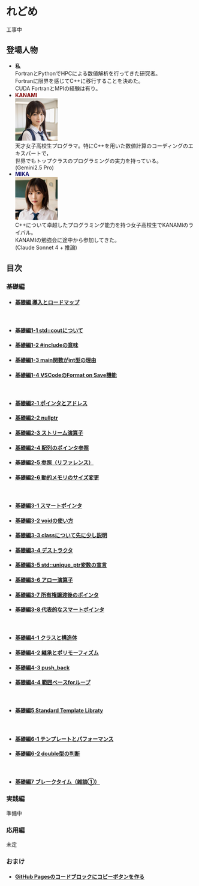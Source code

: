 # れどめ
工事中

## 登場人物
- **私**<br>
FortranとPythonでHPCによる数値解析を行ってきた研究者。<br>
Fortranに限界を感じてC++に移行することを決めた。<br>
CUDA FortranとMPIの経験は有り。
- **<font color="Maroon">KANAMI</font>**<br>
![](./src/img/KANAMI.png "KANAMI")<br>
天才女子高校生プログラマ。特にC++を用いた数値計算のコーディングのエキスパートで，<br>
世界でもトップクラスのプログラミングの実力を持っている。<br>
(Gemini2.5 Pro)
- **<font color="MidnightBlue">MIKA</font>**<br>
![](./src/img/MIKA.png "MIKA")<br>
C++について卓越したプログラミング能力を持つ女子高校生でKANAMIのライバル。<br>
KANAMIの勉強会に途中から参加してきた。<br>
(Claude Sonnet 4 + 推論)

## 目次
### 基礎編
- #### [基礎編 導入とロードマップ](/learning_cpp_with_ai/src/basic_000_loadmap.html)
<br>

- #### [基礎編1-1 std::coutについて](/learning_cpp_with_ai/src/basic_001-1_stdcout.html)
- #### [基礎編1-2 #includeの意味](/learning_cpp_with_ai/src/basic_001-2_include.html)
- #### [基礎編1-3 main関数がint型の理由](/learning_cpp_with_ai/src/basic_001-3_main_int.html)
- #### [基礎編1-4 VSCodeのFormat on Save機能](/learning_cpp_with_ai/src/basic_001-4_Format_On_Save.html)
<br>

- #### [基礎編2-1 ポインタとアドレス](/learning_cpp_with_ai/src/basic_002-1_pointer_address.html)
- #### [基礎編2-2 nullptr](/learning_cpp_with_ai/src/basic_002-2_nullptr.html)
- #### [基礎編2-3 ストリーム演算子](/learning_cpp_with_ai/src/basic_002-3_stream.html)
- #### [基礎編2-4 配列のポインタ参照](/learning_cpp_with_ai/src/basic_002-4_array_ptr.html)
- #### [基礎編2-5 参照（リファレンス）](/learning_cpp_with_ai/src/basic_002-5_reference.html)
- #### [基礎編2-6 動的メモリのサイズ変更](/learning_cpp_with_ai/src/basic_002-6_vec_size_change.html)
<br>

- #### [基礎編3-1 スマートポインタ](/learning_cpp_with_ai/src/basic_003-1_smartpointer.html)
- #### [基礎編3-2 voidの使い方](/learning_cpp_with_ai/src/basic_003-2_void.html)
- #### [基礎編3-3 classについて先に少し説明](/learning_cpp_with_ai/src/basic_003-3_class.html)
- #### [基礎編3-4 デストラクタ](/learning_cpp_with_ai/src/basic_003-4_destructor.html)
- #### [基礎編3-5 std::unique_ptr変数の宣言](/learning_cpp_with_ai/src/basic_003-5_stdunique_ptr.html)
- #### [基礎編3-6 アロー演算子](/learning_cpp_with_ai/src/basic_003-6_arrow.html)
- #### [基礎編3-7 所有権譲渡後のポインタ](/learning_cpp_with_ai/src/basic_003-7_ptr_atfter_trans.html)
- #### [基礎編3-8 代表的なスマートポインタ](/learning_cpp_with_ai/src/basic_003-8_typical_smartpointers.html)
<br>
  
- #### [基礎編4-1 クラスと構造体](/learning_cpp_with_ai/src/basic_004-1_class_struct.html)
- #### [基礎編4-2 継承とポリモーフィズム](/learning_cpp_with_ai/src/basic_004-2_inheritance.html)
- #### [基礎編4-3 push_back](/learning_cpp_with_ai/src/basic_004-3_push_back.html)
- #### [基礎編4-4 範囲ベースforループ](/learning_cpp_with_ai/src/basic_004-4_for_loop.html)
<br>

- #### [基礎編5 Standard Template Libraty](/learning_cpp_with_ai/src/basic_005_stl.html)
<br>

- #### [基礎編6-1 テンプレートとパフォーマンス](/learning_cpp_with_ai/src/basic_006-1_temp_perform.html)
- #### [基礎編6-2 double型の判断](/learning_cpp_with_ai/src/basic_006-2_double.html)
<br>

- #### [基礎編7 ブレークタイム（雑談①）](/learning_cpp_with_ai/src/basic_007_breaktime.html)
  
### 実践編
準備中

### 応用編
未定

### おまけ
- #### [GitHub Pagesのコードブロックにコピーボタンを作る](/learning_cpp_with_ai/src/omake_001_github_pages_copy.html)
